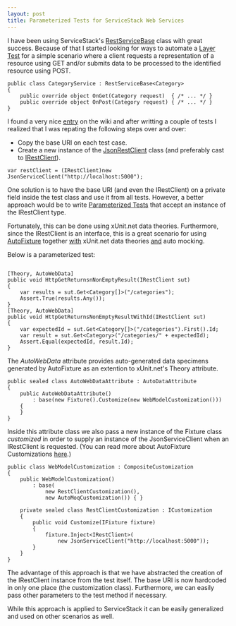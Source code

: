```yaml
---
layout: post
title: Parameterized Tests for ServiceStack Web Services
---
```


<p>I have been using ServiceStack&#39;s <a href="https://github.com/ServiceStack/ServiceStack/blob/master/src/ServiceStack.ServiceInterface/RestServiceBase.cs" target="_blank">RestServiceBase</a>&#0160;class with great success.&#0160;Because of that I started looking for ways to automate a <a href="http://xunitpatterns.com/Layer%20Test.html" target="_blank" title="Also known as: Single Layer Test, Testing by Layers, Layered Test.">Layer Test</a> for a simple scenario where a&#0160;client requests a representation of a resource using GET and/or submits data to be processed to the identified resource using POST.</p>

```
public class CategoryService : RestServiceBase<Category>
{
    public override object OnGet(Category request)  { /* ... */ }
    public override object OnPost(Category request) { /* ... */ }
}
```

<p>I found a very nice&#0160;<a href="https://github.com/ServiceStack/ServiceStack/wiki/HowTo-write-unit-integration-tests" target="_blank">entry</a> on the wiki and after writting a couple of tests I realized that I was repating the following steps over and over:</p>
<ul>
<li>Copy the base URI on each test case.</li>
<li>Create a new instance of the <a href="https://github.com/ServiceStack/ServiceStack/blob/master/src/ServiceStack.Common/ServiceClient.Web/JsonServiceClient.cs" target="_blank">JsonRestClient</a> class (and preferably cast to <a href="https://github.com/ServiceStack/ServiceStack/blob/master/src/ServiceStack.Interfaces/Service/IRestClient.cs" target="_blank">IRestClient</a>).</li>
</ul>

```
var restClient = (IRestClient)new JsonServiceClient("http://localhost:5000");
```

<p>One solution is to have the base URI (and even the IRestClient) on a private field inside the test class and use it from all tests.&#0160;However, a better approach would be to write&#0160;<a href="http://xunitpatterns.com/Parameterized%20Test.html" target="_blank">Parameterized Tests</a>&#0160;that accept an instance of the IRestClient type.</p>
<p>Fortunately, this can be done using xUnit.net data theories. Furthermore, since the IRestClient is an interface, this is a great scenario for using <a href="http://autofixture.codeplex.com/" target="_blank" title="AutoFixture makes it easier for developers to do Test-Driven Development by automating non-relevant Test Fixture Setup, allowing the Test Developer to focus on the essentials of each test case.">AutoFixture</a>&#0160;together&#0160;<a href="http://blog.ploeh.dk/2010/10/08/AutoDataTheoriesWithAutoFixture.aspx" target="_blank">with</a> xUnit.net data theories <a href="http://www.nikosbaxevanis.com/bonus-bits/2011/12/auto-mocking-with-fakeiteasy-and-autofixture.html" target="_blank">and</a>&#0160;auto mocking.</p>
<p>Below is a parameterized test:</p>

```

[Theory, AutoWebData]
public void HttpGetReturnsnNonEmptyResult(IRestClient sut)
{
    var results = sut.Get<Category[]>("/categories");
    Assert.True(results.Any());
}
[Theory, AutoWebData]
public void HttpGetReturnsNonEmptyResultWithId(IRestClient sut)
{
    var expectedId = sut.Get<Category[]>("/categories").First().Id;
    var result = sut.Get<Category>("/categories/" + expectedId);
    Assert.Equal(expectedId, result.Id);
}
```

<p>The <em>AutoWebData </em>attribute provides auto-generated data specimens generated by AutoFixture as an extention to xUnit.net&#39;s Theory attribute.</p>

```
public sealed class AutoWebDataAttribute : AutoDataAttribute
{
    public AutoWebDataAttribute()
        : base(new Fixture().Customize(new WebModelCustomization()))
    {
    }
}
```

<p>Inside this attribute class we also pass a new instance of the Fixture class <em>customized </em>in order to supply an instance of the JsonServiceClient when an IRestClient is requested. (You can read more about AutoFixture Customizations&#0160;<a href="http://megakemp.wordpress.com/2011/12/15/keep-your-unit-tests-dry-with-autofixture-customizations/" target="_blank" title="Keep your unit tests DRY with AutoFixture Customizations.">here</a>.)</p>

```
public class WebModelCustomization : CompositeCustomization
{
    public WebModelCustomization()
        : base(
            new RestClientCustomization(),
            new AutoMoqCustomization()) { } 

    private sealed class RestClientCustomization : ICustomization
    {
        public void Customize(IFixture fixture)
        {
            fixture.Inject<IRestClient>(
                new JsonServiceClient("http://localhost:5000"));
        }
    }
}
```

<p>The advantage of this approach is that we have abstracted the creation of the IRestClient instance from the test itself. The base URI is now hardcoded in only one place (the customization class). Furthermore, we can easily pass other parameters to the test method if necessary.&#0160;</p>
<p>While this approach is applied to ServiceStack it can be easily generalized and used on other scenarios as well.</p>

